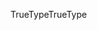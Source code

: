 <span data-ttu-id="11c07-101">TrueType</span><span class="sxs-lookup"><span data-stu-id="11c07-101">TrueType</span></span>